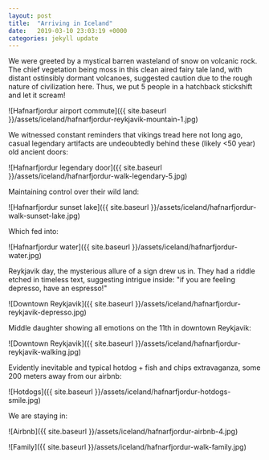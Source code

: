 ```yaml
---
layout: post
title:  "Arriving in Iceland"
date:   2019-03-10 23:03:19 +0000
categories: jekyll update
---
```


We were greeted by a mystical barren wasteland of snow on volcanic rock. The chief vegetation
being moss in this clean aired fairy tale land, with distant ostinsibly dormant volcanoes, suggested
caution due to the rough nature of civilization here. Thus, we put 5 people in a hatchback stickshift
and let it scream!

![Hafnarfjordur airport commute]({{ site.baseurl }}/assets/iceland/hafnarfjordur-reykjavik-mountain-1.jpg)

We witnessed constant reminders that vikings tread here not long ago, casual legendary artifacts
are undeoubtedly behind these (likely <50 year) old ancient doors:

![Hafnarfjordur legendary door]({{ site.baseurl }}/assets/iceland/hafnarfjordur-walk-legendary-5.jpg)

Maintaining control over their wild land:

![Hafnarfjordur sunset lake]({{ site.baseurl }}/assets/iceland/hafnarfjordur-walk-sunset-lake.jpg)

Which fed into:

![Hafnarfjordur water]({{ site.baseurl }}/assets/iceland/hafnarfjordur-water.jpg)

Reykjavik day, the mysterious allure of a sign drew us in. They had a riddle etched in timeless
text, suggesting intrigue inside: "if you are feeling depresso, have an espresso!"

![Downtown Reykjavik]({{ site.baseurl }}/assets/iceland/hafnarfjordur-reykjavik-depresso.jpg) 

Middle daughter showing all emotions on the 11th in downtown Reykjavik:

![Downtown Reykjavik]({{ site.baseurl }}/assets/iceland/hafnarfjordur-reykjavik-walking.jpg)

Evidently inevitable and typical hotdog + fish and chips extravaganza,
some 200 meters away from our airbnb:

![Hotdogs]({{ site.baseurl }}/assets/iceland/hafnarfjordur-hotdogs-smile.jpg)

We are staying in:

![Airbnb]({{ site.baseurl }}/assets/iceland/hafnarfjordur-airbnb-4.jpg)

![Family]({{ site.baseurl }}/assets/iceland/hafnarfjordur-walk-family.jpg)